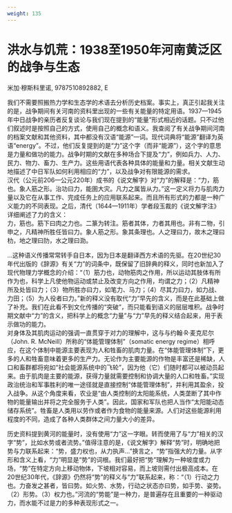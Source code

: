 ```yaml
---
weight: 135
---
```

# 洪水与饥荒：1938至1950年河南黄泛区的战争与生态

米加·穆斯科里诺, 9787510892882, E

我们不需要照搬热力学和生态学的术语去分析历史档案。事实上，真正引起我关注的是，战争期间有关河南的资料里出现的一些有关能量的特定用语。1937—1945年中日战争的亲历者反复谈论与我们现在提到的“能量”形式相近的话题。只不过他们叙述时是按照自己的方式，使用自己的概念和语义。我查阅了有关战争期间河南的档案文献和其他资料，其中都没有汉语“能源”一词。现代词典将“能源”翻译为英语“energy”。不过，他们反复提到的是“力”这个字（而非“能源”），这个字的意思是力量和做功的能力。战争时期的文献在多种场合下提及“力”，例如兵力、人力、民力、物力、畜力、生产力。这些用语代表各种具体的能量和力量。相关文献生动地描述了中日军队如何利用相应的“力”，以及战争对有限能源的需求。  
汉代（公元前206—公元220年）成书的《说文解字》对“力”的解释是：“力，筋也。象人筋之形。治功曰力，能圉大灾。凡力之属皆从力。”这一定义将力与肌肉力量以及它在从事工作、完成任务上的应用联系起来。而且所有形式的力都是一种广义能力的不同表现。之后，清代（1644—1911年）学者段玉裁的《说文解字注》详细阐述了力的含义：  
力，筋也。筋下曰肉之力也。二篆为转注。筋者其体，力者其用也。非有二物，引申之，凡精神所胜任皆曰力。象人筋之形。象其条理也。人之理曰力，故木之理曰朸，地之理曰阞，水之理曰泐。

…这种语义传播常常转手自日本，因为日本是翻译西方术语的先驱。在20世纪30年代出版的《辞源》有关“力”的词条中，既保留了旧辞典的释义，同时也新加入了现代物理力学概念的介绍：“（1）筋力也，动物筋肉之作用，所以运动其肢体有所作为也，科学上凡使他物运动或禁止及改变方向之作用，均谓之力；（2）凡精神所及处皆曰力；（3）物所胜亦曰力，如笔力、马力；（4）尽其力曰力，如力战、力田；（5）为人役者曰力。”新的释义没有取代“力”早先的含义，而是在此基础上做了补充。我们在此看不到文化传播的“突破”，而只能看到语义的层层堆积。战争时期文献中“力”的含义，把科学上的概念“力量”与“力”早先的释义结合起来，用于表示做功的能力。  
对身体及其肌肉运动的强调一直贯穿于对力的理解中，这与与约翰·R·麦克尼尔（John. R. McNeill）所称的“体能管理体制”（somatic energy regime）相呼应，在这个体制中能源主要表现为人和牲畜的肌肉力量。在“体能管理体制”下，更多的人和牲畜意味着更多的生产力。无论作为主要能源的作物是丰富还是稀缺，人口和畜群都将宛如“社会能源系统中的飞轮”，因为他（它）们随时都可以被动员起来。由于肌肉是主要的能源，获得力量就需要控制和协调大量的人口和牲畜。”实现政治统治和军事胜利的唯一途径就是直接控制“体能管理体制”，并利用其盈余，投入战争。从这个角度来看，农业是“由人类控制的太阳能系统，人类垄断了其中作物的能量输出并将之完全服务于人类”。因此，国家和军队也把人当作“太阳能动态储存系统”。牲畜是人类用以劳作或者作为食物的能量来源。人们对这些能源利用程度的不同，造成了各种人类群体之间力量大小的差异。

历史资料提到黄河的能量时，没有使用“力”这一字眼。转而使用了与“力”相关的汉字“势”，比如水势或者流势。”值得注意的是，《说文解字》解释“势”时，明确地把势与力联系起来：“势，盛力权也，从力执声…”换言之，“势”指强大的力量。从字形和含义上看，“力”明显是“势”的词根。我们最好把“势”理解为一种坡度或力场，“势”在特定方向上移动物体，下坡相对容易，而上坡则需付出极高成本。在20世纪30年代，《辞源》仍然将“势”的释义与“力”联系起来，称：“（1）行动之力也。力奋发之甚者，皆曰势。如火势、水势，行动之状态亦曰势，如手势、姿势。（2）形势。（3）权力也。”河流的“势能”是一种力，是普遍存在且重要的一种驱动力，而水能不过是力的多种表现形式之一。